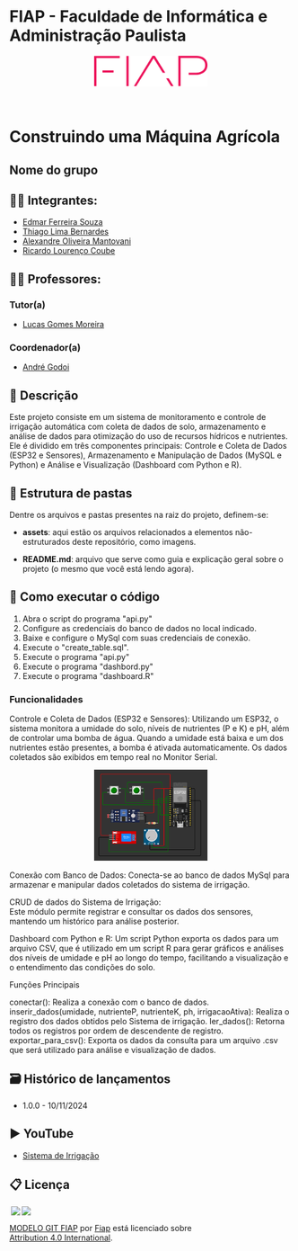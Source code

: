# FIAP - Faculdade de Informática e Administração Paulista

<p align="center">
<a href= "https://www.fiap.com.br/"><img src="assets/logo-fiap.png" alt="FIAP - Faculdade de Informática e Admnistração Paulista" border="0" width=40% height=40%></a>
</p>

<br>

# Construindo uma Máquina Agrícola

## Nome do grupo

## 👨‍🎓 Integrantes:

- <a href="https://www.linkedin.com/company/">Edmar Ferreira Souza</a>
- <a href="https://www.linkedin.com/company/">Thiago Lima Bernardes</a>
- <a href="https://www.linkedin.com/company/">Alexandre Oliveira Mantovani</a>
- <a href="https://www.linkedin.com/company/">Ricardo Lourenço Coube</a>

## 👩‍🏫 Professores:

### Tutor(a)

- <a href="https://www.linkedin.com/in/lucas-gomes-moreira-15a8452a/">Lucas Gomes Moreira</a>

### Coordenador(a)

- <a href="https://www.linkedin.com/in/profandregodoi/">André Godoi</a>

## 📜 Descrição

Este projeto consiste em um sistema de monitoramento e controle de irrigação automática com coleta de dados de solo, armazenamento e análise de dados para otimização do uso de recursos hídricos e nutrientes.
Ele é dividido em três componentes principais: Controle e Coleta de Dados (ESP32 e Sensores), Armazenamento e Manipulação de Dados (MySQL e Python) e Análise e Visualização (Dashboard com Python e R).

## 📁 Estrutura de pastas

Dentre os arquivos e pastas presentes na raiz do projeto, definem-se:

- <b>assets</b>: aqui estão os arquivos relacionados a elementos não-estruturados deste repositório, como imagens.

- <b>README.md</b>: arquivo que serve como guia e explicação geral sobre o projeto (o mesmo que você está lendo agora).

## 🔧 Como executar o código

1. Abra o script do programa "api.py"
2. Configure as credenciais do banco de dados no local indicado.
3. Baixe e configure o MySql com suas credenciais de conexão.
4. Execute o "create_table.sql".
5. Execute o programa "api.py"
6. Execute o programa "dashbord.py"
7. Execute o programa "dashboard.R"

### Funcionalidades

Controle e Coleta de Dados (ESP32 e Sensores): Utilizando um ESP32, o sistema monitora a umidade do solo, níveis de nutrientes (P e K) e pH, além de controlar uma bomba de água. Quando a umidade está baixa e um dos nutrientes estão presentes, a bomba é ativada automaticamente. Os dados coletados são exibidos em tempo real no Monitor Serial.

<p align="center">
<a href= "https://wokwi.com/projects/414386681190963201"><img src="assets/eletronica.png" alt="Sistema de irricação" border="0" width=40% height=40%></a>
</p>

Conexão com Banco de Dados: Conecta-se ao banco de dados MySql para armazenar e manipular dados coletados do sistema de irrigação.

CRUD de dados do Sistema de Irrigação:  
Este módulo permite registrar e consultar os dados dos sensores, mantendo um histórico para análise posterior.

Dashboard com Python e R:
Um script Python exporta os dados para um arquivo CSV, que é utilizado em um script R para gerar gráficos e análises dos níveis de umidade e pH ao longo do tempo,
facilitando a visualização e o entendimento das condições do solo.

Funções Principais

conectar(): Realiza a conexão com o banco de dados.
inserir_dados(umidade, nutrienteP, nutrienteK, ph, irrigacaoAtiva): Realiza o registro dos dados obtidos pelo Sistema de irrigação.
ler_dados(): Retorna todos os registros por ordem de descendente de registro.
exportar_para_csv(): Exporta os dados da consulta para um arquivo .csv que será utilizado para análise e visualização de dados.

## 🗃 Histórico de lançamentos

- 1.0.0 - 10/11/2024

## ▶️ YouTube

- <a href="https://youtu.be/gs1GEXbf4UA">Sistema de Irrigação</a>

## 📋 Licença

<img style="height:22px!important;margin-left:3px;vertical-align:text-bottom;" src="https://mirrors.creativecommons.org/presskit/icons/cc.svg?ref=chooser-v1"><img style="height:22px!important;margin-left:3px;vertical-align:text-bottom;" src="https://mirrors.creativecommons.org/presskit/icons/by.svg?ref=chooser-v1"><p xmlns:cc="http://creativecommons.org/ns#" xmlns:dct="http://purl.org/dc/terms/"><a property="dct:title" rel="cc:attributionURL" href="https://github.com/agodoi/template">MODELO GIT FIAP</a> por <a rel="cc:attributionURL dct:creator" property="cc:attributionName" href="https://fiap.com.br">Fiap</a> está licenciado sobre <a href="http://creativecommons.org/licenses/by/4.0/?ref=chooser-v1" target="_blank" rel="license noopener noreferrer" style="display:inline-block;">Attribution 4.0 International</a>.</p>
